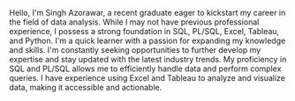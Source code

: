 Hello, I'm Singh Azorawar, a recent graduate eager to kickstart my career in the field of data analysis. While I may not have previous
professional experience, I possess a strong foundation in SQL, PL/SQL, Excel, Tableau, and Python. I'm a quick learner with a passion for
expanding my knowledge and skills. I'm constantly seeking opportunities to further develop my expertise and stay updated with the
latest industry trends. My proficiency in SQL and PL/SQL allows me to efficiently handle data and perform complex queries. I have
experience using Excel and Tableau to analyze and visualize data, making it accessible and actionable. 
<!---
SinghAzorawar/SinghAzorawar is a ✨ special ✨ repository because its `README.md` (this file) appears on your GitHub profile.
You can click the Preview link to take a look at your changes.
--->
